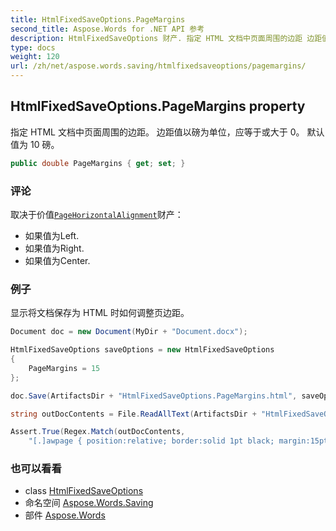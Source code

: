 ```yaml
---
title: HtmlFixedSaveOptions.PageMargins
second_title: Aspose.Words for .NET API 参考
description: HtmlFixedSaveOptions 财产. 指定 HTML 文档中页面周围的边距 边距值以磅为单位应等于或大于 0 默认值为 10 磅
type: docs
weight: 120
url: /zh/net/aspose.words.saving/htmlfixedsaveoptions/pagemargins/
---
```

## HtmlFixedSaveOptions.PageMargins property

指定 HTML 文档中页面周围的边距。 边距值以磅为单位，应等于或大于 0。 默认值为 10 磅。

```csharp
public double PageMargins { get; set; }
```

### 评论

取决于价值[`PageHorizontalAlignment`](../pagehorizontalalignment/)财产：

* 如果值为Left.
* 如果值为Right.
* 如果值为Center.

### 例子

显示将文档保存为 HTML 时如何调整页边距。

```csharp
Document doc = new Document(MyDir + "Document.docx");

HtmlFixedSaveOptions saveOptions = new HtmlFixedSaveOptions
{
    PageMargins = 15
};

doc.Save(ArtifactsDir + "HtmlFixedSaveOptions.PageMargins.html", saveOptions);

string outDocContents = File.ReadAllText(ArtifactsDir + "HtmlFixedSaveOptions.PageMargins/styles.css");

Assert.True(Regex.Match(outDocContents,
    "[.]awpage { position:relative; border:solid 1pt black; margin:15pt auto 15pt auto; overflow:hidden; }").Success);
```

### 也可以看看

* class [HtmlFixedSaveOptions](../)
* 命名空间 [Aspose.Words.Saving](../../htmlfixedsaveoptions/)
* 部件 [Aspose.Words](../../../)


